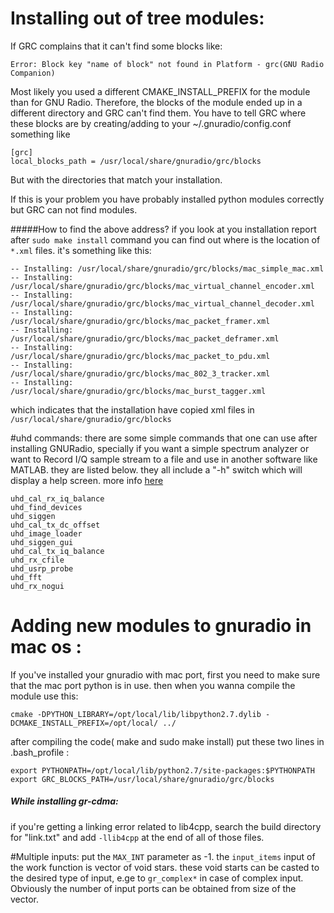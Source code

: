 # Installing out of tree modules:
If GRC complains that it can't find some blocks like:
```
Error: Block key "name of block" not found in Platform - grc(GNU Radio Companion)
```
Most likely you used a different CMAKE_INSTALL_PREFIX for the module than for GNU Radio. Therefore, the blocks of the module ended up in a different directory and GRC can't find them. You have to tell GRC where these blocks are by creating/adding to your ~/.gnuradio/config.conf something like
```
[grc]
local_blocks_path = /usr/local/share/gnuradio/grc/blocks
```
But with the directories that match your installation.

If this is your problem you have probably installed python modules correctly but GRC can not find modules.

#####How to find the above address?
if you look at you installation report after `sudo make install` command you can find out where is the location of `*.xml` files. 
it's something like this:
```
-- Installing: /usr/local/share/gnuradio/grc/blocks/mac_simple_mac.xml
-- Installing: /usr/local/share/gnuradio/grc/blocks/mac_virtual_channel_encoder.xml
-- Installing: /usr/local/share/gnuradio/grc/blocks/mac_virtual_channel_decoder.xml
-- Installing: /usr/local/share/gnuradio/grc/blocks/mac_packet_framer.xml
-- Installing: /usr/local/share/gnuradio/grc/blocks/mac_packet_deframer.xml
-- Installing: /usr/local/share/gnuradio/grc/blocks/mac_packet_to_pdu.xml
-- Installing: /usr/local/share/gnuradio/grc/blocks/mac_802_3_tracker.xml
-- Installing: /usr/local/share/gnuradio/grc/blocks/mac_burst_tagger.xml
```
which indicates that the installation have copied xml files in `/usr/local/share/gnuradio/grc/blocks`


#uhd commands: 
there are some simple commands that one can use after installing GNURadio, specially if you want a simple spectrum analyzer or want to Record I/Q sample stream to a file and use in another software like MATLAB. they are listed below. they all include a "-h" switch which will display a help screen. more info [here](https://gnuradio.org/redmine/projects/gnuradio/wiki/HowToUse)
```
uhd_cal_rx_iq_balance
uhd_find_devices
uhd_siggen
uhd_cal_tx_dc_offset
uhd_image_loader
uhd_siggen_gui
uhd_cal_tx_iq_balance
uhd_rx_cfile
uhd_usrp_probe
uhd_fft     
uhd_rx_nogui           
```

# Adding new modules to gnuradio in mac os :
If you've installed your gnuradio with mac port, first you need to make sure that the mac port python is in use. then when you wanna compile the module use this:

```
cmake -DPYTHON_LIBRARY=/opt/local/lib/libpython2.7.dylib -DCMAKE_INSTALL_PREFIX=/opt/local/ ../
```

after compiling the code( make and sudo make install) put these two lines in .bash_profile :

```
export PYTHONPATH=/opt/local/lib/python2.7/site-packages:$PYTHONPATH
export GRC_BLOCKS_PATH=/usr/local/share/gnuradio/grc/blocks
```
##### While installing gr-cdma:
if you're getting a linking error related to lib4cpp, search the build directory for "link.txt" and add `-llib4cpp` at the end of all of those files.

#Multiple inputs:
put the `MAX_INT` parameter as -1. 
the `input_items` input of the work function is vector of void stars. these void starts can be casted to the desired type of input, e.ge to `gr_complex*` in case of complex input. Obviously the number of input ports can be obtained from size of the vector. 

